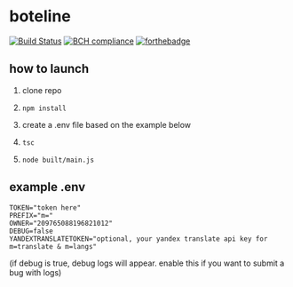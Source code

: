 # boteline

[![Build Status](https://travis-ci.com/oatmealine/boteline.svg?branch=master)](https://travis-ci.com/thefoxbot/boteline) [![BCH compliance](https://bettercodehub.com/edge/badge/oatmealine/boteline?branch=master)](https://bettercodehub.com/) [![forthebadge](https://forthebadge.com/images/badges/built-with-love.svg)](https://forthebadge.com)

## how to launch

1. clone repo

2. `npm install`

3. create a .env file based on the example below

4. `tsc`

5. `node built/main.js`

## example .env

```
TOKEN="token here"
PREFIX="m="
OWNER="209765088196821012"
DEBUG=false
YANDEXTRANSLATETOKEN="optional, your yandex translate api key for m=translate & m=langs"
```

(if debug is true, debug logs will appear. enable this if you want to submit a bug with logs)
